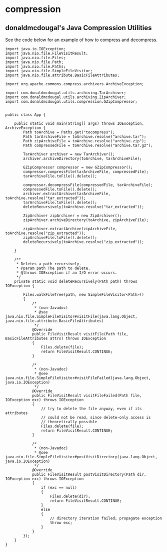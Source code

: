 # compression

## donaldmcdougal's Java Compression Utilities

See the code below for an example of how to compress and decompress.

	import java.io.IOException;
	import java.nio.file.FileVisitResult;
	import java.nio.file.Files;
	import java.nio.file.Path;
	import java.nio.file.Paths;
	import java.nio.file.SimpleFileVisitor;
	import java.nio.file.attribute.BasicFileAttributes;
	
	import org.apache.commons.compress.archivers.ArchiveException;
	
	import com.donaldmcdougal.utils.archiving.TarArchiver;
	import com.donaldmcdougal.utils.archiving.ZipArchiver;
	import com.donaldmcdougal.utils.compression.GZipCompressor;
	
	
	public class App {
	
		public static void main(String[] args) throws IOException, ArchiveException {
			Path toArchive = Paths.get("tocompress");
			Path tarArchiveFile = toArchive.resolve("archive.tar");
			Path zipArchiveFile = toArchive.resolve("archive.zip");
			Path compressedFile = toArchive.resolve("archive.tar.gz");
			
			TarArchiver archiver = new TarArchiver();
			archiver.archiveDirectory(toArchive, tarArchiveFile);
			
			GZipCompressor compressor = new GZipCompressor();
			compressor.compressFile(tarArchiveFile, compressedFile);
			tarArchiveFile.toFile().delete();
			
			compressor.decompressFile(compressedFile, tarArchiveFile);
			compressedFile.toFile().delete();
			archiver.extractArchive(tarArchiveFile, toArchive.resolve("tar_extracted"));
			tarArchiveFile.toFile().delete();
			deleteRecursively(toArchive.resolve("tar_extracted"));
			
			ZipArchiver zipArchiver = new ZipArchiver();
			zipArchiver.archiveDirectory(toArchive, zipArchiveFile);
			
			zipArchiver.extractArchive(zipArchiveFile, toArchive.resolve("zip_extracted"));
			zipArchiveFile.toFile().delete();
			deleteRecursively(toArchive.resolve("zip_extracted"));
			
		}
		
		/**
		 * Deletes a path recursively.
		 * @param path The path to delete.
		 * @throws IOException if an I/O error occurs.
		 */
		private static void deleteRecursively(Path path) throws IOException {
			
			Files.walkFileTree(path, new SimpleFileVisitor<Path>()
		    {
				/*
				 * (non-Javadoc)
				 * @see java.nio.file.SimpleFileVisitor#visitFile(java.lang.Object, java.nio.file.attribute.BasicFileAttributes)
				 */
		        @Override
		        public FileVisitResult visitFile(Path file, BasicFileAttributes attrs) throws IOException
		        {
		            Files.delete(file);
		            return FileVisitResult.CONTINUE;
		        }
	
		        /*
		         * (non-Javadoc)
		         * @see java.nio.file.SimpleFileVisitor#visitFileFailed(java.lang.Object, java.io.IOException)
		         */
		        @Override
		        public FileVisitResult visitFileFailed(Path file, IOException exc) throws IOException
		        {
		            // try to delete the file anyway, even if its attributes
		            // could not be read, since delete-only access is
		            // theoretically possible
		            Files.delete(file);
		            return FileVisitResult.CONTINUE;
		        }
	
		        /*
		         * (non-Javadoc)
		         * @see java.nio.file.SimpleFileVisitor#postVisitDirectory(java.lang.Object, java.io.IOException)
		         */
		        @Override
		        public FileVisitResult postVisitDirectory(Path dir, IOException exc) throws IOException
		        {
		            if (exc == null)
		            {
		                Files.delete(dir);
		                return FileVisitResult.CONTINUE;
		            }
		            else
		            {
		                // directory iteration failed; propagate exception
		                throw exc;
		            }
		        }
		    });
		}
	}

